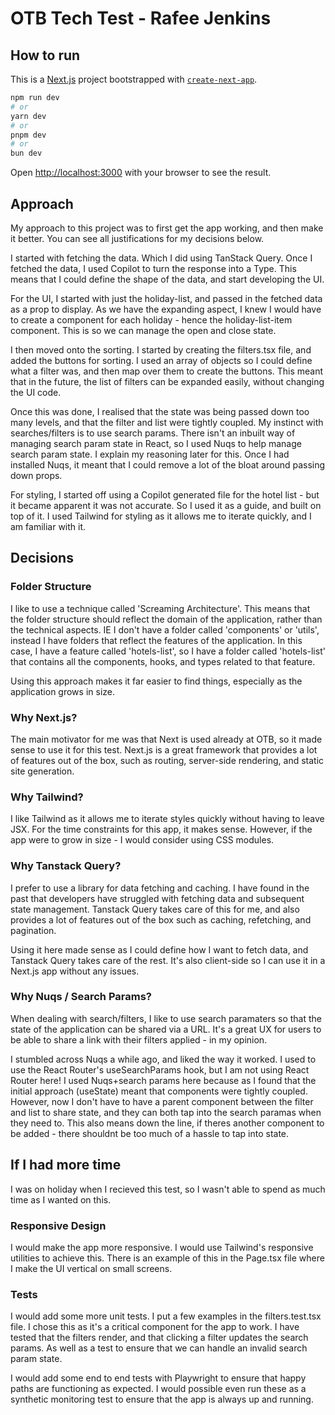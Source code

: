 # OTB Tech Test - Rafee Jenkins

## How to run

This is a [Next.js](https://nextjs.org) project bootstrapped with [`create-next-app`](https://nextjs.org/docs/app/api-reference/cli/create-next-app).
```bash
npm run dev
# or
yarn dev
# or
pnpm dev
# or
bun dev
```

Open [http://localhost:3000](http://localhost:3000) with your browser to see the result.

## Approach
My approach to this project was to first get the app working, and then make it better. You can see all justifications for my decisions below.

I started with fetching the data. Which I did using TanStack Query.
Once I fetched the data, I used Copilot to turn the response into a Type. This means that I could define the shape of the data, and start developing the UI.

For the UI, I started with just the holiday-list, and passed in the fetched data as a prop to display. As we have the expanding aspect, I knew I would have
to create a component for each holiday - hence the holiday-list-item component. This is so we can manage the open and close state. 

I then moved onto the sorting. I started by creating the filters.tsx file, and added the buttons for sorting.
I used an array of objects so I could define what a filter was, and then map over them to create the buttons. 
This meant that in the future, the list of filters can be expanded easily, without changing the UI code.

Once this was done, I realised that the state was being passed down too many levels, and that the filter and list were tightly coupled.
My instinct with searches/filters is to use search params. There isn't an inbuilt way of managing search param state in React, so I used Nuqs to help manage search param state.
I explain my reasoning later for this. Once I had installed Nuqs, it meant that I could remove a lot of the bloat around passing down props.

For styling, I started off using a Copilot generated file for the hotel list - but it became apparent it was not accurate. So I used it as a guide, and built on top of it.
I used Tailwind for styling as it allows me to iterate quickly, and I am familiar with it.

## Decisions

### Folder Structure

I like to use a technique called 'Screaming Architecture'. This means that the folder structure should reflect the domain of the application, rather than the technical aspects.
IE I don't have a folder called 'components' or 'utils', instead I have folders that reflect the features of the application.
In this case, I have a feature called 'hotels-list', so I have a folder called 'hotels-list' that contains all the components, hooks, and types related to that feature.

Using this approach makes it far easier to find things, especially as the application grows in size.

### Why Next.js?

The main motivator for me was that Next is used already at OTB, so it made sense to use it for this test.
Next.js is a great framework that provides a lot of features out of the box, such as routing, server-side rendering, and static site generation.

### Why Tailwind?

I like Tailwind as it allows me to iterate styles quickly without having to leave JSX. For the time constraints for this app, it makes sense. 
However, if the app were to grow in size - I would consider using CSS modules.

### Why Tanstack Query?
I prefer to use a library for data fetching and caching. I have found in the past that developers have struggled with
fetching data and subsequent state management. Tanstack Query takes care of this for me, and also provides a lot of features out of the box such as caching, refetching, and pagination.

Using it here made sense as I could define how I want to fetch data, and Tanstack Query takes care of the rest. It's also client-side so I can use it in a Next.js app without any issues.

### Why Nuqs / Search Params?
When dealing with search/filters, I like to use search paramaters so that the state of the application can be shared via a URL. 
It's a great UX for users to be able to share a link with their filters applied - in my opinion.

I stumbled across Nuqs a while ago, and liked the way it worked. I used to use the React Router's useSearchParams hook, but I am not using React Router here!
I used Nuqs+search params here because as I found that the initial approach (useState) meant that components were tightly coupled. 
However, now I don't have to have a parent component between the filter and list to share state, and they can both tap into the search paramas when they need to.
This also means down the line, if theres another component to be added - there shouldnt be too much of a hassle to tap into state.

## If I had more time
I was on holiday when I recieved this test, so I wasn't able to spend as much time as I wanted on this.

### Responsive Design

I would make the app more responsive. I would use Tailwind's responsive utilities to achieve this.
There is an example of this in the Page.tsx file where I make the UI vertical on small screens.

### Tests

I would add some more unit tests. I put a few examples in the filters.test.tsx file. I chose this as it's a critical component for the app to work.
I have tested that the filters render, and that clicking a filter updates the search params. As well as a test to ensure that we can handle an invalid search param state.

I would add some end to end tests with Playwright to ensure that happy paths are functioning as expected. I would possible even run these as a synthetic monitoring test
to ensure that the app is always up and running.
